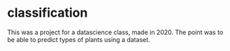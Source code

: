 # classification

This was a project for a datascience class, made in 2020.
The point was to be able to predict types of plants using a dataset.
